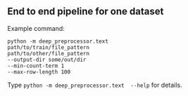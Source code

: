 ## End to end pipeline for one dataset
Example command:
```
python -m deep_preprocessor.text 
path/to/train/file_pattern 
path/to/other/file_pattern 
--output-dir some/out/dir
--min-count-term 1 
--max-row-length 100
```

Type `python -m deep_preprocessor.text 
--help` for details.

